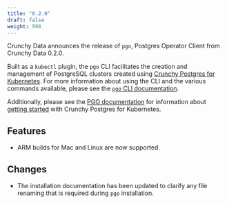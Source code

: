 ```yaml
---
title: "0.2.0"
draft: false
weight: 998
---
```


[Crunchy Postgres for Kubernetes]: https://www.crunchydata.com/products/crunchy-postgresql-for-kubernetes
[`pgo` CLI documentation]: https://access.crunchydata.com/documentation/postgres-operator-client/latest
[PGO documentation]:       https://access.crunchydata.com/documentation/postgres-operator/latest


Crunchy Data announces the release of `pgo`, Postgres Operator Client from Crunchy Data 0.2.0.

Built as a `kubectl` plugin, the `pgo` CLI facilitates the creation and management of PostgreSQL clusters created using [Crunchy Postgres for Kubernetes][].
For more information about using the CLI and the various commands available, please see the [`pgo` CLI documentation][].

Additionally, please see the [PGO documentation][] for information about
[getting started](https://access.crunchydata.com/documentation/postgres-operator/latest/quickstart/)
with Crunchy Postgres for Kubernetes.


## Features

- ARM builds for Mac and Linux are now supported.

## Changes

- The installation documentation has been updated to clarify any file renaming that is required during `pgo` installation.

